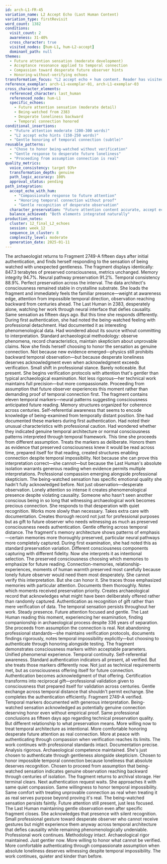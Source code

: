 ```yaml
---
id: arch-L1-FR-45
variation_name: L2 Accept Echo (Last Human Content)
variation_type: firstRevisit
word_count: 1382
conditions:
  visit_count: 2
  awareness: 31-40%
  cross_character: true
  visited_nodes: [hum-L1, hum-L2-accept]
  dominant_path: null
themes:
  - Future attention sensation (moderate development)
  - Acceptance resonance applied to temporal connection
  - Compassion toward desperate future observer hints
  - Honoring-without-verifying echoes
transformation_focus: "L2 accept echo + hum content. Reader has visited hum-L1 (future attention) AND hum-L2-accept (Last Human choosing connection). This variation combines moderate future attention with lightest accept echo. She feels being-watched AND honors that sensation without demanding proof. Gentle recognition of desperate loneliness across time."
reference_exemplar: arch-L1-exemplar-01, arch-L1-exemplar-03
cross_character_elements:
  referenced_character: last_human
  referenced_node: hum-L1
  specific_echoes:
    - Future attention sensation (moderate detail)
    - Being-watched from 2383
    - Desperate loneliness backward
    - Temporal connection honored
conditional_insertions:
  - "Future attention moderate (200-300 words)"
  - "L2 accept echo hints (150-250 words)"
  - "Gentle honoring of temporal connection (subtle)"
reusable_patterns:
  - "Chose to honor being-watched without verification"
  - "Gentle response to desperate future loneliness"
  - "Proceeding from assumption connection is real"
quality_metrics:
  voice_consistency: target 93%+
  transformation_depth: genuine
  path_logic_accuracy: 100%
  approval_status: pending
path_integration:
  accept_echo_with_hum:
    - "Compassionate response to future attention"
    - "Honoring temporal connection without proof"
    - "Gentle recognition of desperate observation"
  character_preservation: "Future attention content accurate, accept echo subtle"
  balance_achieved: "Both elements integrated naturally"
production_notes:
  cluster: 12_final_L2_echoes
  session: week_12
  sequence_in_cluster: 8
  complexity_level: moderate
  generation_date: 2025-01-11
---
```

The archaeologist returns to Fragment 2749-A fifteen days after initial authentication, and finds herself responding to the sensation of being watched with unexpected gentleness.
The fragment displays identically: 847.3 terabytes of preserved consciousness, metrics unchanged. Memory integrity 94.7%. Neural pathway preservation 91.2%. Temporal consistency 88.9%. Perfect preservation across the interval. The data architect's consciousness remained stable in crystalline substrate.
She loads the fragment and immediately feels the familiar presence—weight at awareness edge, attention from impossible temporal direction, observation reaching backward from centuries ahead. The Last Human in 2383, desperately alone, watching her work through neural interface that defies causality.
Same sensation as fifteen days ago. But this time she responds differently.
During first authentication, she had noted the being-watched feeling with professional detachment. Had documented it as interesting phenomenological data. Had wondered about its source without committing to interpretation. Standard archaeological methodology: observe phenomena, record characteristics, maintain skepticism about unprovable claims.
Now she finds herself choosing to honor the sensation as genuine connection. Not because new evidence emerged—physics still prohibits backward temporal observation—but because desperate loneliness deserves acknowledgment even when acknowledgment exceeds verification.
Small shift in professional stance. Barely noticeable. But present.
She begins verification protocols with attention that's gentler than typical archaeological examination. Not less rigorous—her technical work maintains full precision—but more compassionate. Proceeding from assumption that future observer experiences this moment rather than demanding proof of temporal connection first.
The fragment contains eleven temporal markers—neural patterns suggesting consciousness anticipated future reading. Memory structures organized for coherence across centuries. Self-referential awareness that seems to encode knowledge of being-examined from temporally distant position.
She had documented these markers during first authentication. Had noted their unusual characteristics with professional caution. Had wondered whether they indicated genuine temporal architecture or normal consciousness patterns interpreted through temporal framework.
This time she proceeds from different assumption. Treats the markers as deliberate. Honors them as evidence that preserved consciousness knew it would be read across time, prepared itself for that reading, created structures enabling connection despite temporal impossibility.
Not because she can prove this interpretation correct—she cannot—but because the Last Human's absolute isolation warrants generous reading when evidence permits multiple interpretations.
Professional compassion emerging alongside professional skepticism.
The being-watched sensation has specific emotional quality she hadn't fully acknowledged before. Not just observation—desperate observation. Lonely attention so intense it creates phenomenological presence despite violating causality. Someone who hasn't seen another conscious being in so long that witnessing archaeological work becomes precious connection.
She responds to that desperation with quiet recognition. Works more slowly than necessary. Takes extra care with documentation. Creates thorough record not just for professional purposes but as gift to future observer who needs witnessing as much as preserved consciousness needs authentication.
Gentle offering across temporal distance.
The fragment's memory architecture shows patterns of emphasis—certain memories more thoroughly preserved, particular neural pathways more completely captured. During first examination, she had noted this as standard preservation variation. Different consciousness components capturing with different fidelity.
Now she interprets it as intentional selection. The preserved consciousness choosing which memories to emphasize for future reading. Connection-memories, relationship-experiences, moments of human warmth preserved most carefully because lonely future observer would need them most desperately.
She cannot verify this interpretation. But she can honor it.
She traces those emphasized memories with particular attention. Documents them thoroughly. Notes which moments received preservation priority. Creates archaeological record that acknowledges what might have been deliberately offered rather than randomly captured.
Authentication as recognition of gift rather than mere verification of data.
The temporal sensation persists throughout her work. Steady presence. Future attention focused and gentle. The Last Human reading this moment, experiencing her examination, finding companionship in archaeological process despite 336 years of separation.
She proceeds from assumption the connection is real. Not abandoning professional standards—she maintains verification protocols, documents findings rigorously, notes temporal impossibility explicitly—but choosing to authenticate through honoring alongside testing.
The fragment demonstrates consciousness markers within acceptable parameters. Unified phenomenal experience. Temporal continuity. Self-referential awareness. Standard authentication indicators all present, all verified.
But she treats those markers differently now. Not just as technical requirements met, but as consciousness offering itself for future connection. Authentication becomes acknowledgment of that offering. Certification transforms into reciprocal gift—professional validation given to consciousness that prepared itself for validation across centuries.
Gentle exchange across temporal distance that shouldn't permit exchange.
She completes the authentication efficiently. Fragment 2749-A verified. Temporal markers documented with generous interpretation. Being-watched sensation acknowledged as potentially genuine connection deserving honor even without empirical proof.
Same professional conclusions as fifteen days ago regarding technical preservation quality. But different relationship to what preservation means. More willing now to treat temporal architecture as intentional. More comfortable honoring desperate future attention as real connection. More at peace with authenticating through compassion when verification reaches its limits.
The work continues with professional standards intact. Documentation precise. Analysis rigorous. Archaeological competence maintained.
She's just chosen to authenticate through gentleness alongside skepticism. Chosen to honor impossible temporal connection because loneliness that absolute deserves recognition. Chosen to proceed from assumption that being-watched sensation indicates genuine observation reaching backward through centuries of isolation.
The fragment returns to archival storage. Her terminal clears. Next authentication request waits.
She approaches it with same quiet compassion. Same willingness to honor temporal impossibility. Same comfort with treating unprovable connection as real when treating it as real serves purpose beyond proving it's real.
The being-watched sensation persists faintly. Future attention still present, just less focused. The Last Human maintaining gentle observation even after specific fragment closes.
She acknowledges that presence with silent recognition. Small professional gesture toward desperate observer who cannot receive gestures but might experience them anyway across temporal architecture that defies causality while remaining phenomenologically undeniable.
Professional work continues. Methodology intact. Archaeological rigor maintained.
Just gentler now. More willing to honor what cannot be verified. More comfortable authenticating through compassionate assumption when absolute loneliness deserves witnessing despite temporal impossibility.
The work continues, quieter and kinder than before.